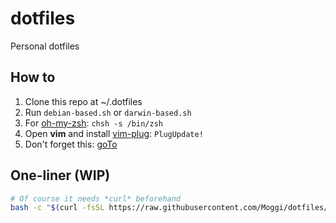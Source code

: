 
# dotfiles

Personal dotfiles

## How to

1. Clone this repo at ~/.dotfiles
2. Run ```debian-based.sh``` or ```darwin-based.sh```
3. For [oh-my-zsh][1]: ```chsh -s /bin/zsh```
4. Open **vim** and install [vim-plug][2]: ```PlugUpdate!```
5. Don't forget this: [goTo][3]

[1]: https://github.com/ohmyzsh/ohmyzsh#basic-installation
[2]: https://github.com/junegunn/vim-plug#installation
[3]: https://github.com/Moggi/goTo

## One-liner (WIP)

```sh
# Of course it needs *curl* beforehand
bash -c "$(curl -fsSL https://raw.githubusercontent.com/Moggi/dotfiles/master/install.sh)"
```

